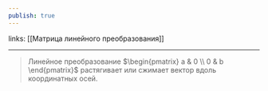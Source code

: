 ```yaml
---
publish: true
---
```

links: [[Матрица линейного преобразования]]

---

> Линейное преобразование $\begin{pmatrix} a & 0 \\ 0 & b \end{pmatrix}$ растягивает или сжимает вектор вдоль координатных осей.

